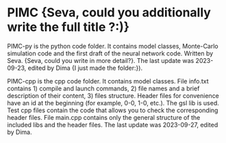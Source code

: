 # PIMC {Seva, could you additionally write the full title ?:)}

PIMC-py is the python code folder. It contains model classes, Monte-Carlo simulation code and the first draft of the neural network code. Written by Seva. {Seva, could you write in more detail?}. The last update was 2023-09-23, edited by Dima {I just made the folder:}). 

PIMC-cpp is the cpp code folder. It contains model classes. File info.txt contains 1) compile and launch commands, 2) file names and a brief description of their content, 3) files structure. Header files for convenience have an id at the beginning (for example, 0-0, 1-0, etc.). The gsl lib is used. Test cpp files contain the code that allows you to check the corresponding header files. File main.cpp contains only the general structure of the included libs and the header files. The last update was 2023-09-27, edited by Dima.

